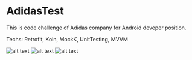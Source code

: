 # AdidasTest
This is code challenge of Adidas company for Android deveper position.

Techs: Retrofit, Koin, MockK, UnitTesting, MVVM


![alt text](https://uploadkon.ir/uploads/c43805_21Screenshot-20210505-220619.jpeg) 
![alt text](https://uploadkon.ir/uploads/8bd705_21Screenshot-20210505-220624.jpeg)
![alt text](https://uploadkon.ir/uploads/342f05_21Screenshot-20210505-220630.jpeg)
